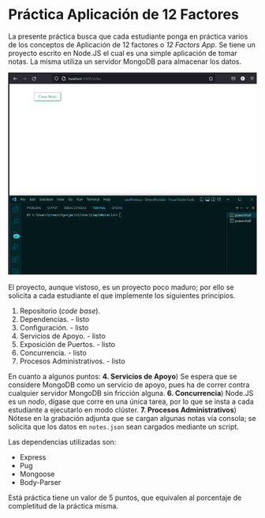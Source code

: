 # Práctica Aplicación de 12 Factores

La presente práctica busca que cada estudiante ponga en práctica varios de los conceptos de Aplicación de 12 factores o _12 Factors App_. Se tiene un proyecto escrito en Node.JS el cual es una simple aplicación de tomar notas. La misma utiliza un servidor MongoDB para almacenar los datos.



![](./ejemplo-funcional.gif)



El proyecto, aunque vistoso, es un proyecto poco maduro; por ello se solicita a cada estudiante el que implemente los siguientes principios.



1. Repositorio (_code base_).
2. Dependencias. - listo
3. Configuración. - listo
4. Servicios de Apoyo. - listo
5. Exposición de Puertos. - listo
6. Concurrencia. - listo
7. Procesos Administrativos. - listo



En cuanto a algunos puntos: **4. Servicios de Apoyo**) Se espera que se considere MongoDB como un servicio de apoyo, pues ha de correr contra cualquier servidor MongoDB sin fricción alguna. **6. Concurrencia**) Node.JS es un _nodo_, dígase que corre en una única tarea, por lo que se insta a cada estudiante a ejecutarlo en modo clúster. **7. Procesos Administrativos**) Nótese en la grabación adjunta que se cargan algunas notas vía consola; se solicita que los datos en `notes.json` sean cargados mediante un script.

Las dependencias utilizadas son:
- Express
- Pug
- Mongoose
- Body-Parser


Está práctica tiene un valor de 5 puntos, que equivalen al porcentaje de completitud de la práctica misma.